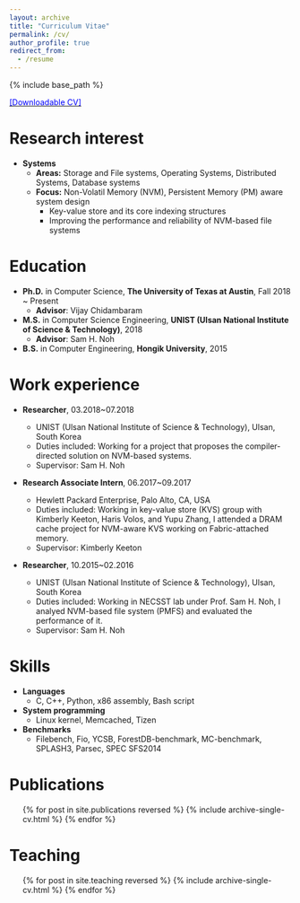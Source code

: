 ```yaml
---
layout: archive
title: "Curriculum Vitae"
permalink: /cv/
author_profile: true
redirect_from:
  - /resume
---
```


{% include base_path %}

[<span style="color:blue">[Downloadable CV]</span>](http://sekwonlee.github.io/files/cv.pdf)

Research interest
=====
* <b>Systems</b>
  * <b>Areas:</b> Storage and File systems, Operating Systems, Distributed Systems, Database systems
  * <b>Focus:</b> Non-Volatil Memory (NVM), Persistent Memory (PM) aware system design
      * Key-value store and its core indexing structures
      * Improving the performance and reliability of NVM-based file systems

Education
======
* <b>Ph.D.</b> in Computer Science, <b>The University of Texas at Austin</b>, Fall 2018 ~ Present
  * <b>Advisor</b>: Vijay Chidambaram
* <b>M.S.</b> in Computer Science Engineering, <b>UNIST (Ulsan National Institute of Science & Technology)</b>, 2018
  * <b>Advisor</b>: Sam H. Noh
* <b>B.S.</b> in Computer Engineering, <b>Hongik University</b>, 2015

Work experience
======
* <b>Researcher</b>, 03.2018~07.2018
  * UNIST (Ulsan National Institute of Science & Technology), Ulsan, South Korea
  * Duties included: Working for a project that proposes the compiler-directed solution on NVM-based systems.
  * Supervisor: Sam H. Noh

* <b>Research Associate Intern</b>, 06.2017~09.2017
  * Hewlett Packard Enterprise, Palo Alto, CA, USA
  * Duties included: Working in key-value store (KVS) group with Kimberly Keeton, Haris Volos, and Yupu Zhang, I attended a DRAM cache project for NVM-aware KVS working on Fabric-attached memory.
  * Supervisor: Kimberly Keeton

* <b>Researcher</b>, 10.2015~02.2016
  * UNIST (Ulsan National Institute of Science & Technology), Ulsan, South Korea
  * Duties included: Working in NECSST lab under Prof. Sam H. Noh, I analyed NVM-based file system (PMFS) and evaluated the performance of it.
  * Supervisor: Sam H. Noh
  
Skills
======
* <b>Languages</b>
  * C, C++, Python, x86 assembly, Bash script
* <b>System programming</b>
  * Linux kernel, Memcached, Tizen
* <b>Benchmarks</b>
  * Filebench, Fio, YCSB, ForestDB-benchmark, MC-benchmark, SPLASH3, Parsec, SPEC SFS2014

Publications
======
  <ul>{% for post in site.publications reversed %}
    {% include archive-single-cv.html %}
  {% endfor %}</ul>
 
Teaching
======
  <ul>{% for post in site.teaching reversed %}
    {% include archive-single-cv.html %}
  {% endfor %}</ul>
